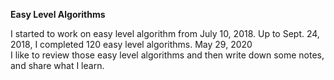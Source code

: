 
**Easy Level Algorithms**

I started to work on easy level algorithm from July 10, 2018. Up to Sept. 24, 2018, I completed 120 easy level algorithms. 
May 29, 2020<br>
I like to review those easy level algorithms and then write down some notes, and share what I learn. 
